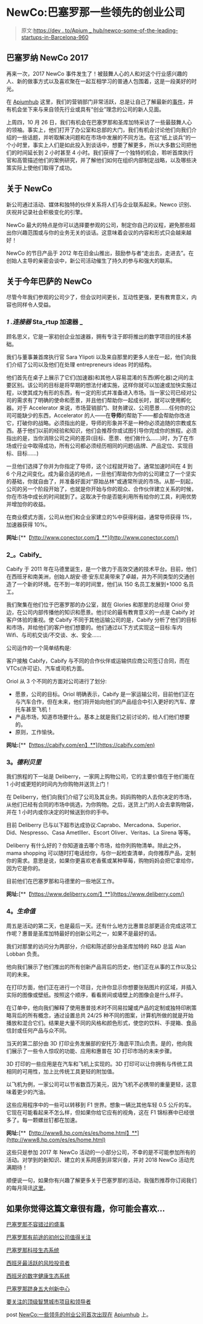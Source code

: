 # NewCo:巴塞罗那一些领先的创业公司

> 原文:[https://dev . to/Apium _ hub/newco-some-of-the-leading-startups-in-Barcelona-960](https://dev.to/apium_hub/newco-some-of-the-leading-startups-in-barcelona-960)

## [](#newco-2017-in-barcelona)**巴塞罗纳 NewCo 2017**

再来一次，2017 NewCo 事件发生了！被鼓舞人心的人和对这个行业感兴趣的人、新的做事方式以及喜欢聚在一起互相学习的普通人包围着，这是一段美好的时光。

在 [Apiumhub](https://dev.to/) 这里，我们的营销部门非常活跃，总是让自己了解最新的[事件](https://dev.to/apium_hub/great-tech-events-you-shouldnt-miss-in-barcelona)，并有机会坐下来与来自领先行业或具有“创业”理念的公司的新人见面。

上周四，10 月 26 日，我们有机会在巴塞罗那和圣库加特采访了一些最鼓舞人心的领袖。事实上，他们打开了办公室和总部的大门，我们有机会讨论他们向我们介绍的一些话题，并听取解决问题和在市场中发展的不同方法。在这“纸上谈兵”的一个小时里，事实上人们是如此投入到谈话中，想要了解更多，所以大多数公司把他们的时间延长到 2 小时甚至 4 小时。我们获得了一个独特的机会，聆听首席执行官和高管描述他们的案例研究，并了解他们如何在组织内部制定战略，以及哪些决策实际上使他们取得了成功。

## [](#%C2%A0)

## [](#about-newco%C2%A0)**关于 NewCo**

新公司通过活动、媒体和独特的伙伴关系将人们与企业联系起来。Newco 识别、庆祝并记录社会积极变化的引擎。

NewCo 最大的特点是你可以选择要参观的公司，制定你自己的议程，避免那些超出你兴趣范围或与你的业务无关的谈话。这意味着会议的内容和形式只会越来越好！

NewCo 的节日产品于 2012 年在旧金山推出，鼓励参与者“走出去，走进去”。在创始人主导的亲密会谈中，新公司活动催生了持久的参与和强大的联系。

## [](#about-newco-in-barcelona-this-year)**关于今年巴萨的 NewCo**

尽管今年我们参观的公司少了，但会议时间更长，互动性更强，更有教育意义，内容也同样令人受益。

### [](#1conector-startup-accelerator)*1 .连接器* Sta_rtup 加速器 _

顾名思义，它是一家初创企业加速器，拥有专注于即将推出的数字项目的技术基础。

我们与董事兼首席执行官 Sara Ylipoti 以及来自那里的更多人坐在一起，他们向我们介绍了公司以及他们在处理 entrepreneurs ideas 时的结构。

他们首先在桌子上展示了它们(加速器)和其他人容易混淆的东西(孵化器)之间的主要区别。该公司的目标是将早期的想法付诸实施，这样你就可以加速或加快实施过程，以使其成为有形的东西，有一定的形式并准备进入市场。当一家公司已经对公司的需求有了明确的使命和愿景，并且他们帮助你一起成长时，就可以使用孵化器。对于 Accelerator 来说，市场营销部门、财务建议、公司愿景……任何你的公司可能缺少的东西，Accelerator 的人——在**导师**的帮助下——都会帮助你改进它，打破你的战略。必须指出的是，导师的形象并不是一种你必须追随的宗教或东西。基于他们以前的经验和知识，他们会推荐你或试图引导你完成你的旅程。必须指出的是，当你消除公司之间的差异(目标、愿景、他们做什么……)时，为了在市场或行业中取得成功，所有公司都必须经历相同的问题(品牌、产品定位、实现目标、目标……)

一旦他们选择了你并为你指定了导师，这个过程就开始了。通常加速时间在 4 到 6 个月之间变化。成为最合适的地点，一旦他们帮助你为你的公司建立了一个坚实的基础，你就自由了，并准备好面对“原始丛林”或通常所说的市场。从那一刻起，公司的另一个阶段开始了，也就是你开始与你的观众、合作伙伴建立关系的时候，你在市场中成长的时间就到了。这取决于你是否能利用所有给你的工具，利用优势并增加你的收益。

在商业模式方面，公司从他们和企业家建立的%中获得利益，通常导师获得 1%，加速器获得 10%。

**网址:**[**【http://www.conector.com/】**](http://www.conector.com/)

### [](#2-cabify)2_。Cabify_

Cabify 于 2011 年在马德里诞生，是一个致力于高效交通的技术平台。目前，他们在西班牙和南美洲，创始人胡安·德·安东尼奥带来了卓越，并为不同类型的交通创造了一个新的环境。在不到一年的时间里，他们从 150 名员工发展到+1000 名员工。

我们聚集在他们位于巴塞罗那的办公室，就在 Glories 和那里的总经理 Oriol 旁边，在公司内部传播他的知识和愿景。他讨论的最有教育意义的一点是 Cabify 对客户体验的重视。使 Cabify 不同于其他运输公司的是，Cabify 分析了他们的目标和市场，并给他们的客户他们想要的。他们通过以下方式实现这一目标:车内 Wifi、与司机交谈/不交谈、水、安全……

公司运作的一个简单结构是:

客户接触 Cabify，Cabify 与不同的合作伙伴或运输供应商公司签订合同，而在 VTCs(许可证)、汽车或司机方面。

Oriol 从 3 个不同的方面对公司进行了划分:

*   愿景，公司的目标。Oriol 明确表示，Cabify 是一家运输公司，目前他们正在与汽车合作，但在未来，他们将开始向他们的产品组合中引入更好的汽车、摩托车甚至飞机！
*   产品市场，知道市场要什么。基本上就是我们之前讨论的，给人们他们想要的。
*   原则，工作愉快。

**网址:**[**【https://cabify.com/en】**](https://cabify.com/en)

### [](#3-deliberry)3。*德利贝里*

我们旅程的下一站是 Deliberry，一家网上购物公司，它的主要价值在于他们能在 1 小时或更短的时间内为你购物并送货上门！

在 Deliberry，他们向我们介绍了公司及其业务。妈妈购物的人去你决定的市场，从他们已经有合同的市场中挑选，为你购物。之后，送货上门的人会去拿购物袋，并在 1 小时内或你决定的时候送到你的手中。

目前 Deliberry 已与以下超市达成协议:Caprabo、Mercadona、Superior、Did、Nespresso、Casa Ametlller、Escort Oliver、Veritas、La Sirena 等等。

Deliberry 有什么好的？你知道谁去哪个市场，给你列购物清单。除此之外，mama shopping 可以随时打电话给你，与你一起检查清单，向你推荐产品，定制你的需求。意思是说，如果你更喜欢老香蕉或某种草莓，购物妈妈会把它拿给你，因为它是你的。

目前他们在巴塞罗那和马德里的一些地区工作。

**网址:**[**【https://www.deliberry.com/】**](https://www.deliberry.com/)

### [](#4-hp)4。*生命值*

周五是活动的第二天，也是最后一天。还有什么地方比惠普总部更适合完成这项工作呢？惠普是圣库加特最好的创新公司之一，如果不是最好的话。

我们对那里的访问分为两部分，介绍和陈述部分由圣库加特的 R&D 总监 Alan Lobban 负责。

他向我们展示了他们推出的所有创新产品背后的历史，他们正在从事的工作以及公司的未来。

在打印方面，他们正在进行一个项目，允许你显示你想要张贴图片的区域，并插入实际的图像或壁纸。按照这个顺序，看看房间或墙壁上的图像会是什么样子。

在订单中，他向我们解释了使用惠普技术时不同易拉罐或产品的定制或独特印刷策略背后的所有概念，通过设置总共 24/25 种不同的图案，计算机所做的就是开始播放和混合它们。结果是大量不同的风格和颜色形式，使您的饮料、手提箱、食品信封或任何产品与众不同。

当天的第二部分由 3D 打印业务发展部的安托万·海底平顶山负责。是的，他向我们展示了一些令人惊叹的功能、应用和惠普在 3D 打印市场的未来步骤。

3D 打印的一些应用是在汽车和飞机上实现的。3D 打印可以让你拥有与传统工具相同的可用性，加上比传统工具更轻的附加值。

以飞机为例，一家公司可以节省数百万美元，因为飞机不必携带的重量更轻，这意味着更少的汽油。

这些应用程序中的一些可以转移到 F1 世界。想象一辆比其他车轻 0.5 公斤的车。它现在可能看起来不怎么样，但如果你给它应有的视角，这在 F1 锦标赛中已经很多了。每一颗螺丝钉都在加速。

**网址:**[**【http://www8.hp.com/es/es/home.html】**](http://www8.hp.com/es/es/home.html)

这些只是参加 2017 年 NewCo 活动的一小部分公司，不幸的是不可能参加所有的活动。对学到的新知识、建立的关系网感到非常兴奋，并对 2018 NewCo 活动充满期待！

顺便说一句，如果你有兴趣了解更多关于巴塞罗那的活动，我强烈推荐你订阅我们的每月简讯[这里](http://eepurl.com/cC96MY)。

## 如果你觉得这篇文章很有趣，你可能会喜欢…

[巴塞罗那不容错过的盛事](https://dev.to/apium_hub/great-tech-events-you-shouldnt-miss-in-barcelona)

[巴塞罗那有前途的初创公司值得关注](https://dev.to/apium_hub/top-20-promising-startups-in-barcelona-to-watch-in-2017-a0e-temp-slug-1222096)

[巴塞罗那科技生态系统](https://dev.to/apium_hub/barcelona-tech-ecosystem-map-of-the-main-players-4a8)

[西班牙最活跃的风险投资者](https://apiumhub.com/tech-blog-barcelona/venture-capital-investors-spain/)

[西班牙的数字健康生态系统](https://dev.to/apium_hub/digital-health-ecosystem-in-barcelona)

[巴塞罗那跻身五大创新中心](https://dev.to/apium_hub/barcelona-makes-it-to-the-top-5-of-innovation-hubs)

[要关注的顶级智慧城市项目和领导者](https://apiumhub.com/tech-blog-barcelona/smart-city-projects-leaders-barcelona/)

post [NewCo:一些领先的创业公司首次出现在](https://apiumhub.com/tech-blog-barcelona/newco-best-startups-barcelona/) [Apiumhub](https://apiumhub.com) 上。